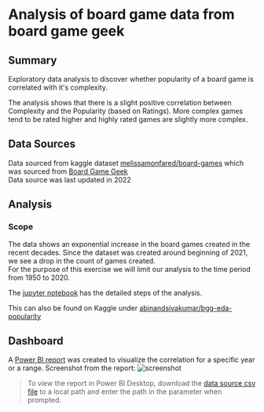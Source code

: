 # Analysis of board game data from board game geek

## Summary

Exploratory data analysis to discover whether popularity of a board game is correlated with it's complexity.    

The analysis shows that there is a slight positive correlation between Complexity and the Popularity (based on Ratings).
More complex games tend to be rated higher and highly rated games are slightly more complex.

## Data Sources
Data sourced from kaggle dataset [melissamonfared/board-games][data_source] which was sourced from [Board Game Geek][bgg_website]  
Data source was last updated in 2022

## Analysis   
### Scope   
The data shows an exponential increase in the board games created in the recent decades. Since the dataset was created around beginning of 2021, we see a drop in the count of games created.   
For the purpose of this exercise we will limit our analysis to the time period from 1950 to 2020.

The [jupyter notebook](./bgg_eda_popularity.ipynb) has the detailed steps of the analysis.  

This can also be found on Kaggle under [abinandsivakumar/bgg-eda-popularity](https://www.kaggle.com/code/abinandsivakumar/bgg-eda-popularity)

## Dashboard  
A [Power BI report](./Report.pbit) was created to visualize the correlation for a specific year or a range. 
Screenshot from the report:
![screenshot](https://github.com/user-attachments/assets/f919130a-fec2-46b4-a690-43cf4535efd6)

> To view the report in Power BI Desktop, download the [data source csv file][data_source] to a local path and enter the path in the parameter when prompted.

[bgg_website]: https://boardgamegeek.com
[data_source]: https://www.kaggle.com/datasets/melissamonfared/board-games/data
